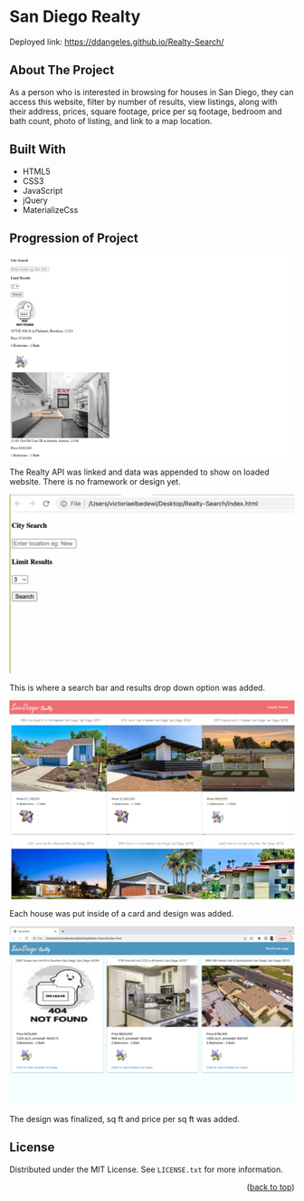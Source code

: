 # San Diego Realty

Deployed link: https://ddangeles.github.io/Realty-Search/

## About The Project

<!-- Image of Final Project -->

As a person who is interested in browsing for houses in San Diego, they can access this website, filter by number of results, view listings, along with their address, prices, square footage, price per sq footage, bedroom and bath count, photo of listing, and link to a map location.


## Built With

- HTML5
- CSS3
- JavaScript
- jQuery
- MaterializeCss

## Progression of Project

<img src= "assets\images\image (2).png">


The Realty API was linked and data was appended to show on loaded website. There is no framework or design yet.

<img src= "assets\images\Screen Shot 2022-09-19 at 9.08.10 AM.png">


This is where a search bar and results drop down option was added.

<img src= "assets\images\image (1).png">


Each house was put inside of a card and design was added.

<img src= "assets\images\Screen Shot 2022-09-19 at 10.55.23 AM.png">

The design was finalized, sq ft and price per sq ft was added.

## License

Distributed under the MIT License. See `LICENSE.txt` for more information.

<p align="right">(<a href="#readme-top">back to top</a>)</p>